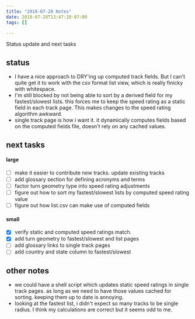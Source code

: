 ```yaml
---
title: "2018-07-28 Notes"
date: 2018-07-28T13:47:10-07:00
tags: []

---
```

Status update and next tasks
<!--more-->

## status

- I have a nice approach to DRY'ing up computed track fields. But I can't quite get it to work with the csv format list view, which is really finicky with whitespace.
- I'm still blocked by not being able to sort by a derived field for my fastest/slowest lists. this forces me to keep the speed rating as a static field in each track page. This makes changes to the speed rating algorithm awkward.
- single track page is how i want it. it dynamically computes fields based on the computed fields file, doesn't rely on any cached values.

## next tasks

#### large

- [ ] make it easier to contribute new tracks. update existing tracks
- [ ] add glossary section for defining acronyms and terms
- [ ] factor turn geometry type into speed rating adjustments
- [ ] figure out how to sort my fastest/slowest lists by computed speed rating value
- [ ] figure out how list.csv can make use of computed fields

#### small

- [x] verify static and computed speed ratings match.
- [x] add turn geometry to fastest/slowest and list pages
- [ ] add glossary links to single track pages
- [ ] add country and state column to fastest/slowest

## other notes

- we could have a shell script which updates static speed ratings in single track pages. as long as we need to have those values cached for sorting. keeping them up to date is annoying.
- looking at the fastest list, i didn't expect so many tracks to be single radius. I think my calculations are correct but it seems odd to me.
